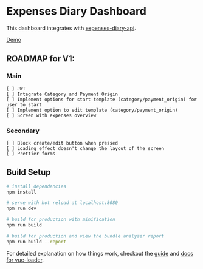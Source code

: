 # Expenses Diary Dashboard

This dashboard integrates with [expenses-diary-api][expenses-diary-api].

[Demo][Demo]

## ROADMAP for V1:

### Main

    [ ] JWT
    [ ] Integrate Category and Payment Origin
    [ ] Implement options for start template (category/payment_origin) for user to start
    [ ] Implement option to edit template (category/payment_origin)
    [ ] Screen with expenses overview

### Secondary

    [ ] Block create/edit button when pressed
    [ ] Loading effect doesn't change the layout of the screen
    [ ] Prettier forms


## Build Setup

``` bash
# install dependencies
npm install

# serve with hot reload at localhost:8080
npm run dev

# build for production with minification
npm run build

# build for production and view the bundle analyzer report
npm run build --report
```

For detailed explanation on how things work, checkout the [guide](http://vuejs-templates.github.io/webpack/) and [docs for vue-loader](http://vuejs.github.io/vue-loader).


[expenses-diary-api]: https://github.com/otrabalhador/expenses-diary-api
[Demo]: https://expenses-diary.herokuapp.com/#/